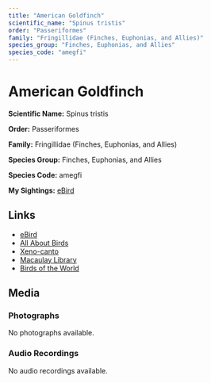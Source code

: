 ```yaml
---
title: "American Goldfinch"
scientific_name: "Spinus tristis"
order: "Passeriformes"
family: "Fringillidae (Finches, Euphonias, and Allies)"
species_group: "Finches, Euphonias, and Allies"
species_code: "amegfi"
---
```


# American Goldfinch

**Scientific Name:** Spinus tristis

**Order:** Passeriformes

**Family:** Fringillidae (Finches, Euphonias, and Allies)

**Species Group:** Finches, Euphonias, and Allies

**Species Code:** amegfi

**My Sightings:** [eBird](https://ebird.org/lifelist?r=world&time=life&spp=amegfi)

## Links
* [eBird](https://ebird.org/species/amegfi) 
* [All About Birds](https://www.allaboutbirds.org/guide/amegfi) 
* [Xeno-canto](https://www.xeno-canto.org/species/spinus-tristis) 
* [Macaulay Library](https://search.macaulaylibrary.org/catalog?taxonCode=amegfi&sort=rating_rank_desc)
* [Birds of the World](https://birdsoftheworld.org/bow/species/amegfi)

## Media
### Photographs
No photographs available.

### Audio Recordings
No audio recordings available.
